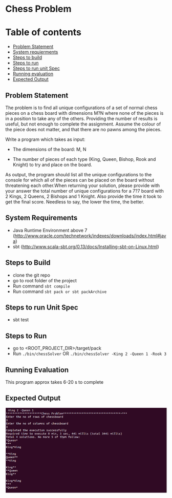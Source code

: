 # Chess Problem 

Table of contents
=================

  * [Problem Statement ](#problem-statement)
  * [System requierments](#system-requierments)
  * [Steps to build](#steps-to-build)
  * [Steps to run](#steps-to-run)
  * [Steps to run unit Spec](#steps-to-run-unit-spec)
  * [Running evaluation](#running-evaluation)
  * [Expected Output](#expected-output)
  


## Problem Statement 

The problem is to find all unique configurations of a set of normal chess pieces on a chess board with dimensions M?N where none of the pieces 
is in a position to take any of the others. Providing the number of results is useful, but not enough to complete the assignment. Assume the 
colour of the piece does not matter, and that there are no pawns among the pieces.

Write a program which takes as input:

 * The dimensions of the board: M, N

 * The number of pieces of each type (King, Queen, Bishop, Rook and Knight) to try and place on the board.

As output, the program should list all the unique configurations to the console for which all of the pieces can be placed on the board without 
threatening each other.When returning your solution, please provide with your answer the total number of unique configurations for a 7?7 board 
with 2 Kings, 2 Queens, 2 Bishops and 1 Knight. Also provide the time it took to get the final score. Needless to say, the lower the time, 
the better.

## System Requirements 
 * Java Runtime Environment above 7 (http://www.oracle.com/technetwork/indexes/downloads/index.html#java)
 * sbt (http://www.scala-sbt.org/0.13/docs/Installing-sbt-on-Linux.html)

## Steps to Build 
 * clone the git repo 
 * go to root folder of the project 
 * Run command `sbt compile`
 * Run command `sbt pack or sbt packArchive`

## Steps to run Unit Spec
 * sbt test

## Steps to Run 
 * go to <ROOT_PROJECT_DIR>/target/pack
 * Run `./bin/chessSolver` OR `./bin/chessSolver -King 2 -Queen 1 -Rook 3`
 
## Running Evaluation 
This program approx takes 6-20 s to complete 

## Expected Output 
![Result](result.PNG)
